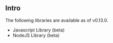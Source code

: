 ## Intro

The following libraries are available as of v0.13.0.

* Javascript Library (beta)
* NodeJS Library (beta)


